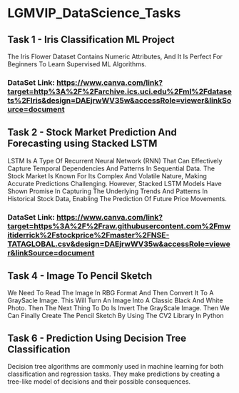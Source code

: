 # LGMVIP_DataScience_Tasks

## Task 1 - Iris Classification ML Project
The Iris Flower Dataset Contains Numeric Attributes, And It Is Perfect For Beginners To Learn Supervised ML Algorithms.
### DataSet Link: https://www.canva.com/link?target=http%3A%2F%2Farchive.ics.uci.edu%2Fml%2Fdatasets%2FIris&design=DAEjrwWV35w&accessRole=viewer&linkSource=document

## Task 2 - Stock Market Prediction And Forecasting using Stacked LSTM
LSTM Is A Type Of Recurrent Neural Network (RNN) That Can Effectively Capture Temporal Dependencies And Patterns In Sequential Data. 
The Stock Market Is Known For Its Complex And Volatile Nature, Making Accurate Predictions Challenging. However, Stacked LSTM Models Have Shown Promise In Capturing The Underlying Trends And Patterns In Historical Stock Data, Enabling The Prediction Of Future Price Movements.
### DataSet Link: https://www.canva.com/link?target=https%3A%2F%2Fraw.githubusercontent.com%2Fmwitiderrick%2Fstockprice%2Fmaster%2FNSE-TATAGLOBAL.csv&design=DAEjrwWV35w&accessRole=viewer&linkSource=document

## Task 4 - Image To Pencil Sketch
We Need To Read The Image In RBG Format And Then Convert It To A GraySacle Image. This Will Turn An Image Into A Classic Black And White Photo. Then The Next Thing To Do Is Invert The GrayScale Image. Then We Can Finally Create The Pencil Sketch By Using The CV2 Library In Python 

## Task 6 - Prediction Using Decision Tree Classification
Decision tree algorithms are commonly used in machine learning for both classification and regression tasks. They make predictions by creating a tree-like model of decisions and their possible consequences.
